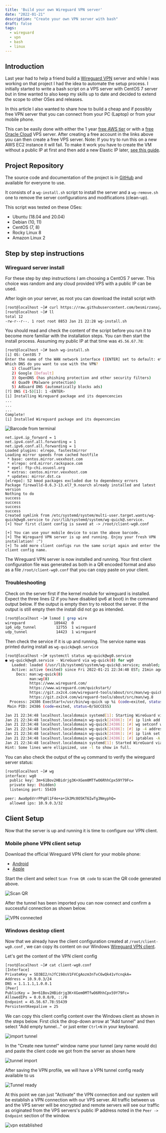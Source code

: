 ```yaml
---
title: 'Build your own Wireguard VPN server'
date: "2022-01-21"
description: "Create your own VPN server with bash"
draft: false
tags: 
  - wireguard
  - vpn
  - bash
  - linux
---
```


## Introduction

Last year had to help a friend build a [Wireguard VPN](https://www.wireguard.com/) server and while I was working on that project I had the idea to automate the setup process.
I initially started to write a bash script on a VPS server with CentOS 7 server but in time wanted to also keep my skills up to date and decided to extend the scope to other OSes and releases.

In this article I also wanted to share how to build a cheap and if possibly free VPN server that you can connect from your PC (Laptop) or from your mobile phone.

This can be easily done with either the 1 year [free AWS tier](https://aws.amazon.com/free/) or with a [free Oracle Cloud](https://www.oracle.com/ca-en/cloud/free/#always-free) VPS server. After creating a free account in the links above you can then create a free VPS server. Note: If you try to run this on a new AWS EC2 instance it will fail. To make it work you have to create the VM without a public IP at first and then add a new Elastic IP later, [see this guide](https://habr.com/en/post/449234/).

## Project Repository

The source code and documentation of the project is in [GitHub](https://github.com/besmirzanaj/wg-install) and available for everyone to use.

It consists of a `wg-install.sh` script to install the server and a `wg-remove.sh` one to remove the server configurations and modifications (clean-up).

This script was tested on these OSes:

* Ubuntu (18.04 and 20.04)
* Debian (10, 11)
* CentOS (7, 8)
* Rocky Linux 8
* Amazon Linux 2

## Step by step instructions

### Wireguard server install

For these step by step instructions I am choosing a CentOS 7 server. This choice was random and any cloud provided VPS with a public IP can be used.

After login on your server, as root you can download the install script with

```bash
[root@localhost ~]# curl https://raw.githubusercontent.com/besmirzanaj/wg-install/master/wg-install.sh -s -O wg-install.sh
[root@localhost ~]# ll
total 12
-rw-r--r--. 1 root root 8853 Jan 21 22:28 wg-install.sh
```

You should read and check the content of the script before you run it to become more familiar with the installation steps. You can then start the install process. Assuming my public IP at that time was `45.56.67.78`:

```bash
[root@localhost ~]# bash wg-install.sh
[i] OS: CentOS 7
Enter the name of the WAN network interface ([ENTER] set to default: eth0): <ENTER>
Which DNS do you want to use with the VPN?
   1) Cloudflare
   2) Google [Default]
   3) OpenDNS (has phishing protection and other security filters)
   4) Quad9 (Malware protection)
   5) AdGuard DNS (automatically blocks ads)
[?] DNS (1-5)[1]: 1 <ENTER>
[i] Installing Wireguard package and its depencencies
...
...
...
Complete!
[i] Installed Wireguard package and its depencencies
```
![Barcode from terminal](/wg-qr-code.png)
<!--
█████████████████████████████████████████████████████████████████
█████████████████████████████████████████████████████████████████
████ ▄▄▄▄▄ █▀ ▄ ▄█▄ ███▄█   █  ██▀█▀█▀ ▀█▄ ▀ ▄ ▄█ ▄ ██ ▄▄▄▄▄ ████
████ █   █ █▄▄█▀▄█ ▀▄   ▄▀ ▀▄ ▀▀▄ ▄▄▄ ▀ ▄   ▄▀▄█▄▄▄ ██ █   █ ████
████ █▄▄▄█ █ ▄█▀▀▄   ▄█▀▄ ▀▄▀█ ▄▄▄  ▀█▄█ ▀▀▀█ █▄  ▀▄██ █▄▄▄█ ████
████▄▄▄▄▄▄▄█ █ █▄█ █▄▀▄█ ▀ ▀ ▀ █▄█ █ ▀▄▀▄▀ ▀▄▀ ▀ ▀ █ █▄▄▄▄▄▄▄████
████ ▄▀ █▀▄▄▀█▄▀▀▀▀▄█▀▀▀ ▄██ █  ▄▄ ▀▄█   ██▀▄ ██▀▀▀▄▄█  ▄▀ ▄▀████
████ █ █▄▀▄█ █  ▀▄ ▀ █▄ ▀▀ ██ ▄ █▄█▀▄▀▄▄▀▀▀ █ ▄▀▄  ▀█ ▄▀  █▀ ████
█████▀██▄ ▄█▀ ███▀▄▄▄▄ ▀▀ █▀▄██▀██ ▄▀█  █▄ ▀▀▄▄▄██▀▀▄▀█ ▄█▄ ▀████
████▄▄ █▀▀▄▀▄█▀█▀  ▀ ▀▀▀ ▀▀   ▀▀  ▄ █ ▄██ █▀▄▄ ▀  ▄█ ▄▀█▄ ▀  ████
████▀█ █  ▄▄█▄▄█▄▀▀  █▀▄▀ ▀ ▀▀▀  ▀█▀█ █ ▀ ▄▀███ █████▀ ▀██▄▄▀████
████▀█▄█▀▄▄ ▄ ▄▀▀▄▀█▄▀▀▀█▀██▀█▀▀▄ █▄▀▄▄▀ █▀▀▄█▄▀ ▄█▄▄ ▄█ ██▄▀████
████▀▄▀█▄▄▄▄ ▄ ▀█ ▄▀▄▄▄█▀█▄▄ ▀▀   ▄ ▀██ ██ █▄▄ ▄██▄█ █▄ ▀  ██████
█████ ▀  █▄█   ▀▄ ███▄ ▄▄▀▄▀█▄▄▀▀█▄█ █▄▀ ▀  ▄█▄▄▄█▄▀▄ █ ███▀ ████
████▀ ▀ ▄▄▄█▀▄ ▀▄█▄▀▀ ▄▄ ▄▀▀ ▀ ▀▄█▄█▄   █ ▀█▄▀▄██ ▀█▀▀  █▀ ▀▀████
████▀ ▄  ▄▄▄ ▀▀▄ ▄█ ▀ ▀▀▀▀▄▄▄▀ ▄▄▄  █▄  ▄▄ █▀▀  █ █▄ ▄▄▄ █▄▀▄████
████▀█ ▄ █▄█ ▄▀█▀  ▄▀▄▄▄▄ ▄▀█▀ █▄█  ▀█ ▄█  ▀  █▀███▄ █▄█ ██ ▀████
██████ ▄ ▄▄  ▀▄▄█  █ ▀ █▀ ▄█ ▀▄▄   ▀  ▄▀█ ▄  ▀▀█▄ █  ▄   ██▄▀████
██████▀ ▀▄▄▄▀ █ ██ █▀██▀▀▄██  ▀██ ▀▀▀▄▄  ██   ▀▀ ██ ▀ ▀▄█▀█ ▀████
████ ▄▄▀▀▄▄▄ █▀▀█▀▀▀▄▄▄▄▄ ███▄▄█▀▄▀▀ ▄▀▀▄ ▄▄ ▀  ████▄▀▄▄█▀▄▀▀████
████ ▀▀▀▀▄▄█▀ ▀▄ █▀  ▀▀▀▀██  ▀█▄▄▀▄██▀▄█▄▀█▀ ██▄ ▀▄▀▄ █   █ █████
████▄█▄▀██▄▀█▀▄██▄▄▀▀ ▄▀▄ ▀  █▄██▀▀▄ ▀█▄▄█▄▀▄▄▀▄▀ ▄▀▄████ ▄▀█████
████▀▀▄▄▄█▄▀▀█  ▄▄▄▀▄  ▄▄  ▄▄█   █▄  ▀▄▄  █  █▀▄█▀▄ ▄▄ █▄▀ ▄ ████
████     █▄ ▄ ▀▄▀▀ ▀ ▀▄█▀▀▄▀▀█▀▀▀ ▄▀▄█▄▀▀█▄█ ▄▄ ▄ ▀█ ▄ ▀ ██ █████
████ ▄▀▀██▄█ ▄██▀█ █ ▀ █▀▄█▄▀▄▄▀  ▀ ▄▀  ▀█▄  █▄ ▄███▄ █▀ ▀▀▄█████
████ ▀ ▀▀▄▄  ▄▀█ ▄ ▀ ▄    ▄██ ▀▄█  ▄▄▄█▀▀▄▀▄█ █▀▄▀▄  ▀▀████ █████
██████████▄▄ █▀▄▄▄▀█▀  ▀▀▀█▀   ▄▄▄  █ ██▄▀     ▀ ▀ █ ▄▄▄    ▄████
████ ▄▄▄▄▄ █▄▀██ ▄▄▀  ▄▀▀  ▄▀  █▄█ ▀█▄█▀▄▀▄▀ █▄█▀ █▀ █▄█ ▄█  ████
████ █   █ █▀█  ▀▄██▄▄▀█▄▀ ▀▀▀▄   ▄▀▀█▀█  ▄███▀█ ▀▀▀▄▄▄  █ ▀ ████
████ █▄▄▄█ █▀▄▀█▄ ▀█ ▀▀█  ██ ▄ ▀██ ▄▄ ▄▀▄▄▄█▀ ▄▀▀▀▄█▀▀▄  ▀ █▄████
████▄▄▄▄▄▄▄▀  ██▄▄██▄█▄██▄███▄█▄▄▄████▄███▄█▄▄▄███▄█▄█▄▄▄█▄▄█████
█████████████████████████████████████████████████████████████████
█████████████████████████████████████████████████████████████████-->
```
net.ipv4.ip_forward = 1
net.ipv4.conf.all.forwarding = 1
net.ipv6.conf.all.forwarding = 1
Loaded plugins: elrepo, fastestmirror
Loading mirror speeds from cached hostfile
 * base: centos.mirror.vexxhost.com
 * elrepo: ord.mirror.rackspace.com
 * epel: ftp-chi.osuosl.org
 * extras: centos.mirror.vexxhost.com
 * updates: mirror.dst.ca
[elrepo]: 52 kmod packages excluded due to dependency errors
Package firewalld-0.6.3-13.el7_9.noarch already installed and latest version
Nothing to do
success
success
success
success
Created symlink from /etc/systemd/system/multi-user.target.wants/wg-quick@wg0.service to /usr/lib/systemd/system/wg-quick@.service.
[+] Your first client config is saved at -> /root/client-wg0.conf

[+] You can use your mobile device to scan the above barcode.
[+] The Wireguard VPN server is up and running. Enjoy your fresh VPN installation! :^)
[+] To add more client configs run the same script again and enter the client config name.
```

The Wireguard VPN server is now installed and running. Your first client configuration file was generated as both in a QR encoded format and also as a file `/root/client-wg0.conf` that you can copy paste on your client.

### Troubleshooting

Check on the server first if the kernel module for wireguard is installed. Expect the three lines (2 if you have disabled ipv6 at boot) in the command output below. If the output is empty then try to reboot the server. If the output is still empty then the install did not go as intended.

```bash
[root@localhost ~]# lsmod | grep wire
wireguard             189442  0
ip6_udp_tunnel         12755  1 wireguard
udp_tunnel             14423  1 wireguard
```

Then check the service if it is up and running. The service name was printed during install as `wg-quick@wg0.service`

```bash
[root@localhost ~]# systemctl status wg-quick@wg0.service
● wg-quick@wg0.service - WireGuard via wg-quick(8) for wg0
   Loaded: loaded (/usr/lib/systemd/system/wg-quick@.service; enabled; vendor preset: disabled)
   Active: active (exited) since Fri 2022-01-21 22:34:48 EST; 21min ago
     Docs: man:wg-quick(8)
           man:wg(8)
           https://www.wireguard.com/
           https://www.wireguard.com/quickstart/
           https://git.zx2c4.com/wireguard-tools/about/src/man/wg-quick.8
           https://git.zx2c4.com/wireguard-tools/about/src/man/wg.8
  Process: 24386 ExecStart=/usr/bin/wg-quick up %i (code=exited, status=0/SUCCESS)
 Main PID: 24386 (code=exited, status=0/SUCCESS)

Jan 21 22:34:48 localhost.localdomain systemd[1]: Starting WireGuard via wg-quick(8) for wg0...
Jan 21 22:34:48 localhost.localdomain wg-quick[24386]: [#] ip link add wg0 type wireguard
Jan 21 22:34:48 localhost.localdomain wg-quick[24386]: [#] wg setconf wg0 /dev/fd/63
Jan 21 22:34:48 localhost.localdomain wg-quick[24386]: [#] ip -4 address add 10.9.0.1/24 dev wg0
Jan 21 22:34:48 localhost.localdomain wg-quick[24386]: [#] ip link set mtu 1420 up dev wg0
Jan 21 22:34:48 localhost.localdomain wg-quick[24386]: [#] iptables -A FORWARD -i wg0 -j ACCEPT; iptables -A FORWARD -o wg0 -j ACCEP...ERADE;
Jan 21 22:34:48 localhost.localdomain systemd[1]: Started WireGuard via wg-quick(8) for wg0.
Hint: Some lines were ellipsized, use -l to show in full.
```

You can also check the output of the `wg` command to verify the wireguard server status:

```bash
[root@localhost ~]# wg
interface: wg0
  public key: 3m+61Bov2HBidrjg3K+XGem0MTfwO6RhhCpx59Y79Fc=
  private key: (hidden)
  listening port: 55439

peer: Awa0p6VrrPPq0l1F4e+a+1k3Mc0O5KT6IwTg3NmyphQ=
  allowed ips: 10.9.0.3/32
```

## Client Setup

Now that the server is up and running it is time to configure our VPN client. 

### Mobile phone VPN client setup

Download the official Wireguard VPN client for your mobile phone:

* [Android](https://play.google.com/store/apps/details?id=com.wireguard.android)
* [Apple](https://apps.apple.com/us/app/wireguard/id1441195209)

Start the client and select `Scan from QR code` to scan the QR code generated above.

![Scan QR](/wireguard_phone.jpg)

After the tunnel has been imported you can now connect and confirm a successful connection as shown below.

![VPN connected](/wireguard_phone_connected.jpg)

### Windows desktop client

Now that we already have the client configuration created at `/root/client-wg0.conf` , we can copy its content on our Windows [Wireguard VPN client](https://download.wireguard.com/windows-client/wireguard-installer.exe).

Let's get the content of the VPN client config

```bash
[root@localhost ~]# cat client-wg0.conf
[Interface]
PrivateKey = SD3BI2/nJfC198sV1FVCgAozm3nTvC6wQk41vYcnqkA=
Address = 10.9.0.3/24
DNS = 1.1.1.1,1.0.0.1
[Peer]
PublicKey = 3m+61Bov2HBidrjg3K+XGem0MTfwO6RhhCpx59Y79Fc=
AllowedIPs = 0.0.0.0/0, ::/0
Endpoint = 45.56.67.78:55439
PersistentKeepalive = 25
```

We can copy this client config content over the Windows client as shown in the steps below. First click the drop-down arrow at "Add tunnel" and then select "Add empty tunnel..." or just enter `Ctrl+N` in your keyboard.

![import tunnel](/windows_client_import.png)

In the "Create new tunnel" window name your tunnel (any name would do) and paste the client code we got from the server as shown here

![tunnel import](/windows_tunnel_setup.png)

After saving the VPN profile, we will have a VPN tunnel config ready available to us

![Tunnel ready](/windows_tunnerl_ready.png)

At this point we can just "Activate" the VPN connection and our system will be establish a VPN connection with our VPS server. All traffic between us and the VPS server will be encrypted and remote servers will see our traffic as originated from the VPS servers's public IP address noted in the `Peer -> Endpoint` section of the window.

![vpn established](/windows_tunnerl_established.png)
